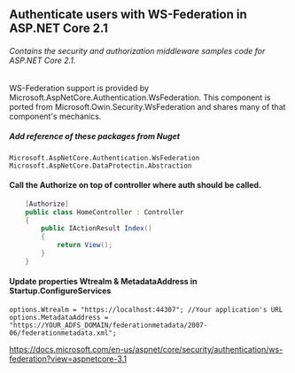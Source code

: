 ## Authenticate users with WS-Federation in ASP.NET Core 2.1
###### Contains the security and authorization middleware samples code for ASP.NET Core 2.1.
WS-Federation support is provided by Microsoft.AspNetCore.Authentication.WsFederation. This component is ported from Microsoft.Owin.Security.WsFederation and shares many of that component's mechanics.

##### Add reference of these packages from Nuget
```
Microsoft.AspNetCore.Authentication.WsFederation
Microsoft.AspNetCore.DataProtectin.Abstraction
```

#### Call the Authorize on top of controller where auth should be called.
```C#
    [Authorize]
    public class HomeController : Controller
    {
        public IActionResult Index()
        {
            return View();
        }
    }
```

#### Update properties Wtrealm & MetadataAddress in Startup.ConfigureServices
```
options.Wtrealm = "https://localhost:44307"; //Your application's URL
options.MetadataAddress = "https://YOUR_ADFS_DOMAIN/federationmetadata/2007-06/federationmetadata.xml";
```

https://docs.microsoft.com/en-us/aspnet/core/security/authentication/ws-federation?view=aspnetcore-3.1
